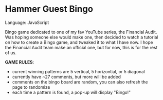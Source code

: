# Hammer Guest Bingo
Language: JavaScript

Bingo game dedicated to one of my fav YouTube series, the Financial Audit. Was hoping someone else would make one, then decided to watch a tutorial on how to create a Bingo game, and tweaked it to what I have now. I hope the Financial Audit team make an official one, but for now, this is for the rest of us.

**GAME RULES**:
- current winning patterns are 5 vertical, 5 horizontial, or 5 diagonal
- currently have ~27 comments, but more will be added
- comments on the bingo board are random, you can also refresh the page to randomize
- each time a pattern is found, a pop-up will display "Bingo!"
